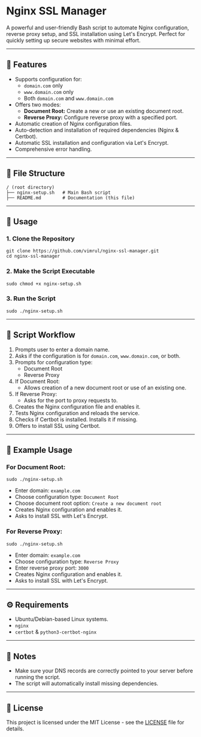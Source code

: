 # Nginx SSL Manager

A powerful and user-friendly Bash script to automate Nginx configuration, reverse proxy setup, and SSL installation using Let's Encrypt. Perfect for quickly setting up secure websites with minimal effort.

---

## 📌 Features
- Supports configuration for:
  - `domain.com` only
  - `www.domain.com` only
  - Both `domain.com` and `www.domain.com`
- Offers two modes:
  - **Document Root:** Create a new or use an existing document root.
  - **Reverse Proxy:** Configure reverse proxy with a specified port.
- Automatic creation of Nginx configuration files.
- Auto-detection and installation of required dependencies (Nginx & Certbot).
- Automatic SSL installation and configuration via Let's Encrypt.
- Comprehensive error handling.

---

## 📂 File Structure
```
/ (root directory)
├── nginx-setup.sh   # Main Bash script
├── README.md        # Documentation (this file)
```

---

## 🚀 Usage
### 1. Clone the Repository
```
git clone https://github.com/vimrul/nginx-ssl-manager.git
cd nginx-ssl-manager
```

### 2. Make the Script Executable
```
sudo chmod +x nginx-setup.sh
```

### 3. Run the Script
```
sudo ./nginx-setup.sh
```

---

## 📖 Script Workflow
1. Prompts user to enter a domain name.
2. Asks if the configuration is for `domain.com`, `www.domain.com`, or both.
3. Prompts for configuration type:
   - Document Root
   - Reverse Proxy
4. If Document Root:
   - Allows creation of a new document root or use of an existing one.
5. If Reverse Proxy:
   - Asks for the port to proxy requests to.
6. Creates the Nginx configuration file and enables it.
7. Tests Nginx configuration and reloads the service.
8. Checks if Certbot is installed. Installs it if missing.
9. Offers to install SSL using Certbot.

---

## 🔐 Example Usage
### For Document Root:
```
sudo ./nginx-setup.sh
```
- Enter domain: `example.com`
- Choose configuration type: `Document Root`
- Choose document root option: `Create a new document root`
- Creates Nginx configuration and enables it.
- Asks to install SSL with Let's Encrypt.

### For Reverse Proxy:
```
sudo ./nginx-setup.sh
```
- Enter domain: `example.com`
- Choose configuration type: `Reverse Proxy`
- Enter reverse proxy port: `3000`
- Creates Nginx configuration and enables it.
- Asks to install SSL with Let's Encrypt.

---

## ⚙️ Requirements
- Ubuntu/Debian-based Linux systems.
- `nginx`
- `certbot` & `python3-certbot-nginx`

---

## 📌 Notes
- Make sure your DNS records are correctly pointed to your server before running the script.
- The script will automatically install missing dependencies.

---

## 📜 License
This project is licensed under the MIT License - see the [LICENSE](LICENSE) file for details.
